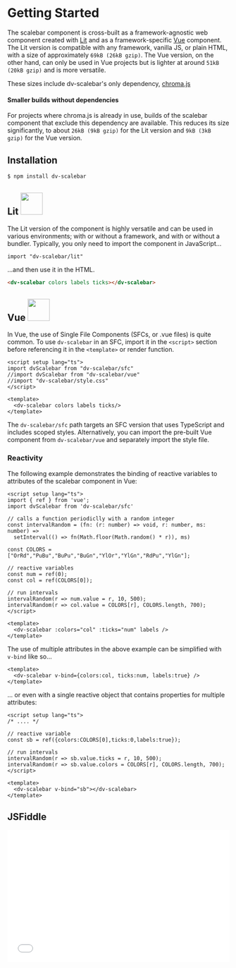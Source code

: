 # Getting Started

The scalebar component is cross-built as a framework-agnostic web component
created with [Lit](https://lit.dev/) and as a framework-specific
[Vue](https://vuejs.org/) component. The Lit version is compatible with any
framework, vanilla JS, or plain HTML, with a size of approximately
`69kB (26kB gzip)`. The Vue version, on the other hand, can only be used in
Vue projects but is lighter at around `51kB (20kB gzip)` and is more
versatile.

These sizes include dv-scalebar's only dependency,
[chroma.js](https://gka.github.io/chroma.js/)

#### Smaller builds without dependencies

For projects where chroma.js is already in use, builds of the scalebar component
that exclude this dependency are available. This reduces its size significantly,
to about `26kB (9kB gzip)` for the Lit version and `9kB (3kB gzip)` for the
Vue version.

## Installation

```sh
$ npm install dv-scalebar
```

## Lit <img class="fr" src="/logo_lit.svg" width="50px" />

The Lit version of the component is highly versatile and can be used in various environments; with or without a framework, and with or without a bundler. Typically, you only need to import the component in JavaScript...

``` JS
import "dv-scalebar/lit"
```
...and then use it in the HTML. 
``` HTML
<dv-scalebar colors labels ticks></dv-scalebar>
```

## Vue <img class="fr" src="/logo_vue.svg" width="50px" />


In Vue, the use of Single File Components (SFCs, or .vue files) is quite common. To use `dv-scalebar` in an SFC, import it in the `<script>` section before referencing it in the `<template>` or render function.

``` Vue
<script setup lang="ts">
import dvScalebar from "dv-scalebar/sfc"
//import dvScalebar from "dv-scalebar/vue"
//import "dv-scalebar/style.css"
</script>

<template>
  <dv-scalebar colors labels ticks/>
</template>
```
The `dv-scalebar/sfc` path targets an SFC version that uses TypeScript and includes scoped styles. Alternatively, you can import the pre-built Vue component from `dv-scalebar/vue` and separately import the style file.

### Reactivity
The following example demonstrates the binding of reactive variables to attributes of the scalebar component in Vue:

``` Vue
<script setup lang="ts">
import { ref } from 'vue';
import dvScalebar from 'dv-scalebar/sfc'

// calls a function periodiclly with a random integer
const intervalRandom = (fn: (r: number) => void, r: number, ms: number) =>
  setInterval(() => fn(Math.floor(Math.random() * r)), ms)

const COLORS = ["OrRd","PuBu","BuPu","BuGn","YlOr","YlGn","RdPu","YlGn"];

// reactive variables
const num = ref(0); 
const col = ref(COLORS[0]);

// run intervals
intervalRandom(r => num.value = r, 10, 500);
intervalRandom(r => col.value = COLORS[r], COLORS.length, 700);
</script>

<template>
  <dv-scalebar :colors="col" :ticks="num" labels />
</template>
```

The use of multiple attributes in the above example can be simplified with `v-bind` like so...

``` Vue
<template>
  <dv-scalebar v-bind={colors:col, ticks:num, labels:true} />
</template>
```

... or even with a single reactive object that contains properties for multiple attributes:

``` Vue
<script setup lang="ts">
/* .... */

// reactive variable
const sb = ref({colors:COLORS[0],ticks:0,labels:true}); 

// run intervals
intervalRandom(r => sb.value.ticks = r, 10, 500);
intervalRandom(r => sb.value.colors = COLORS[r], COLORS.length, 700);
</script>

<template>
  <dv-scalebar v-bind="sb"></dv-scalebar>
</template>
``` 


## JSFiddle
<iframe width="100%" height="300" src="//jsfiddle.net/ntewqy7a/embedded/html,result/dark/" frameborder="0" loading="lazy" allowtransparency="true" allowfullscreen="true"></iframe>